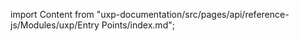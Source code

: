 
import Content from "uxp-documentation/src/pages/api/reference-js/Modules/uxp/Entry Points/index.md";

<Content query="product=photoshop"/>
